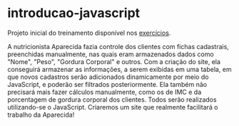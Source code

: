 # introducao-javascript

Projeto inicial do treinamento disponível nos [exercícios](https://s3.amazonaws.com/caelum-online-public/introducao-javascript/stages/introducao-javascript-inicial.zip).

A nutricionista Aparecida fazia controle dos clientes com fichas cadastrais, preenchidas manualmente, nas quais eram armazenados dados como "Nome", "Peso", "Gordura Corporal" e outros. 
Com a criação do site, ela conseguirá armazenar as informações, a serem exibidas em uma tabela, em que novos cadastros serão adicionados dinamicamente por meio do JavaScript, e poderão ser filtrados posteriormente. 
Ela também não precisará mais fazer cálculos manualmente, como os de IMC e da porcentagem de gordura corporal dos clientes. 
Todos serão realizados utilizando-se o JavaScript. 
Criaremos um site que realmente facilitará o trabalho da Aparecida!
